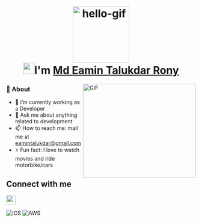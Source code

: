  

<h1 align="center">
  <img src="assets/hello.gif" alt="hello-gif" height="150px">
  <br>
  <img src="assets/wave.gif" alt="waving hand" width="30px">I'm <a href="https://www.facebook.com/eamintalukdar.rony/">Md Eamin Talukdar Rony</a>
</h1>

<img align="right" alt="GIF" src="assets/coding.gif" width="300px" height="250px"/>

### 🧐 About

- 🔭 I’m currently working as a Developer
- 💬 Ask me about anything related to  development  
- 📫 How to reach me: mail me at [eamintalukdar@gmail.com](mailto:eamintalukdar@gmail@gmail.com)
- ⚡ Fun fact: I love to watch movies and ride motorbike/cars


## Connect with me

[<img height="25" src="https://img.shields.io/badge/gmail-c14438?&style=flat&logo=gmail&logoColor=white">][gmail] 


[gmail]: mailto:eamintalukdar@gmail.com/
[Facebook]: https://www.facebook.com/eamintalukdar.rony/


![iOS](http://img.shields.io/badge/-iOS-333333?style=flat&logo=apple)
![AWS](http://img.shields.io/badge/-AWS-333333?style=flat&logo=amazon)
